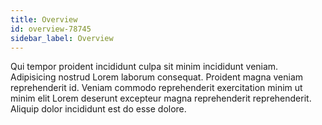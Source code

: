 ```yaml
---
title: Overview
id: overview-78745
sidebar_label: Overview
---
```


Qui tempor proident incididunt culpa sit minim incididunt veniam. Adipisicing nostrud Lorem laborum consequat. Proident magna veniam reprehenderit id. Veniam commodo reprehenderit exercitation minim ut minim elit Lorem deserunt excepteur magna reprehenderit reprehenderit. Aliquip dolor incididunt est do esse dolore.

